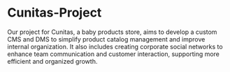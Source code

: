 # Cunitas-Project
Our project for Cunitas, a baby products store, aims to develop a custom CMS and DMS to simplify product catalog management and improve internal organization. It also includes creating corporate social networks to enhance team communication and customer interaction, supporting more efficient and organized growth.
